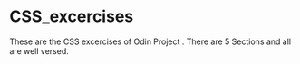 # CSS_excercises
These are the CSS excercises of Odin Project . There are 5 Sections and all are well versed.